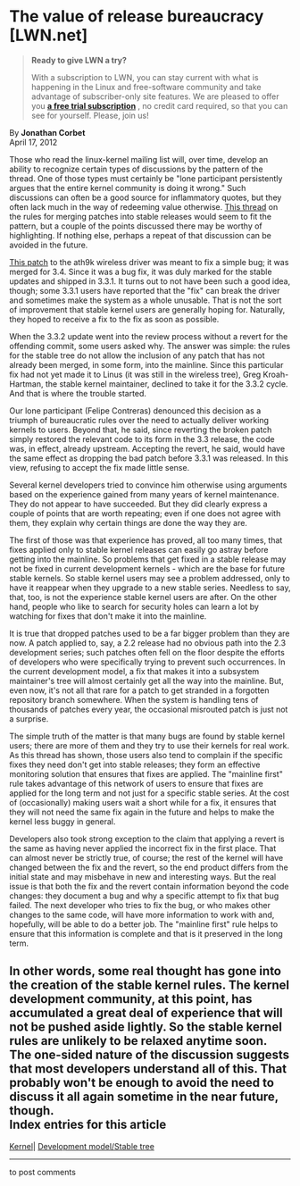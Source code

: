 # The value of release bureaucracy [LWN.net]

> **Ready to give LWN a try?**
> 
> With a subscription to LWN, you can stay current with what is happening in the Linux and free-software community and take advantage of subscriber-only site features. We are pleased to offer you **[a free trial subscription](https://lwn.net/Promo/nst-trial/claim)** , no credit card required, so that you can see for yourself. Please, join us! 

By **Jonathan Corbet**  
April 17, 2012 

Those who read the linux-kernel mailing list will, over time, develop an ability to recognize certain types of discussions by the pattern of the thread. One of those types must certainly be "lone participant persistently argues that the entire kernel community is doing it wrong." Such discussions can often be a good source for inflammatory quotes, but they often lack much in the way of redeeming value otherwise. [This thread](/Articles/492677/) on the rules for merging patches into stable releases would seem to fit the pattern, but a couple of the points discussed there may be worthy of highlighting. If nothing else, perhaps a repeat of that discussion can be avoided in the future. 

[This patch](https://git.kernel.org/?p=linux/kernel/git/torvalds/linux-2.6.git;a=commitdiff;h=c1afdaff90538ef085b756454f12b29575411214) to the ath9k wireless driver was meant to fix a simple bug; it was merged for 3.4. Since it was a bug fix, it was duly marked for the stable updates and shipped in 3.3.1. It turns out to not have been such a good idea, though; some 3.3.1 users have reported that the "fix" can break the driver and sometimes make the system as a whole unusable. That is not the sort of improvement that stable kernel users are generally hoping for. Naturally, they hoped to receive a fix to the fix as soon as possible. 

When the 3.3.2 update went into the review process without a revert for the offending commit, some users asked why. The answer was simple: the rules for the stable tree do not allow the inclusion of any patch that has not already been merged, in some form, into the mainline. Since this particular fix had not yet made it to Linus (it was still in the wireless tree), Greg Kroah-Hartman, the stable kernel maintainer, declined to take it for the 3.3.2 cycle. And that is where the trouble started. 

Our lone participant (Felipe Contreras) denounced this decision as a triumph of bureaucratic rules over the need to actually deliver working kernels to users. Beyond that, he said, since reverting the broken patch simply restored the relevant code to its form in the 3.3 release, the code was, in effect, already upstream. Accepting the revert, he said, would have the same effect as dropping the bad patch before 3.3.1 was released. In this view, refusing to accept the fix made little sense. 

Several kernel developers tried to convince him otherwise using arguments based on the experience gained from many years of kernel maintenance. They do not appear to have succeeded. But they did clearly express a couple of points that are worth repeating; even if one does not agree with them, they explain why certain things are done the way they are. 

The first of those was that experience has proved, all too many times, that fixes applied only to stable kernel releases can easily go astray before getting into the mainline. So problems that get fixed in a stable release may not be fixed in current development kernels - which are the base for future stable kernels. So stable kernel users may see a problem addressed, only to have it reappear when they upgrade to a new stable series. Needless to say, that, too, is not the experience stable kernel users are after. On the other hand, people who like to search for security holes can learn a lot by watching for fixes that don't make it into the mainline. 

It is true that dropped patches used to be a far bigger problem than they are now. A patch applied to, say, a 2.2 release had no obvious path into the 2.3 development series; such patches often fell on the floor despite the efforts of developers who were specifically trying to prevent such occurrences. In the current development model, a fix that makes it into a subsystem maintainer's tree will almost certainly get all the way into the mainline. But, even now, it's not all that rare for a patch to get stranded in a forgotten repository branch somewhere. When the system is handling tens of thousands of patches every year, the occasional misrouted patch is just not a surprise. 

The simple truth of the matter is that many bugs are found by stable kernel users; there are more of them and they try to use their kernels for real work. As this thread has shown, those users also tend to complain if the specific fixes they need don't get into stable releases; they form an effective monitoring solution that ensures that fixes are applied. The "mainline first" rule takes advantage of this network of users to ensure that fixes are applied for the long term and not just for a specific stable series. At the cost of (occasionally) making users wait a short while for a fix, it ensures that they will not need the same fix again in the future and helps to make the kernel less buggy in general. 

Developers also took strong exception to the claim that applying a revert is the same as having never applied the incorrect fix in the first place. That can almost never be strictly true, of course; the rest of the kernel will have changed between the fix and the revert, so the end product differs from the initial state and may misbehave in new and interesting ways. But the real issue is that both the fix and the revert contain information beyond the code changes: they document a bug and why a specific attempt to fix that bug failed. The next developer who tries to fix the bug, or who makes other changes to the same code, will have more information to work with and, hopefully, will be able to do a better job. The "mainline first" rule helps to ensure that this information is complete and that is it preserved in the long term. 

In other words, some real thought has gone into the creation of the stable kernel rules. The kernel development community, at this point, has accumulated a great deal of experience that will not be pushed aside lightly. So the stable kernel rules are unlikely to be relaxed anytime soon. The one-sided nature of the discussion suggests that most developers understand all of this. That probably won't be enough to avoid the need to discuss it all again sometime in the near future, though.  
Index entries for this article  
---  
[Kernel](/Kernel/Index)| [Development model/Stable tree](/Kernel/Index#Development_model-Stable_tree)  
  


* * *

to post comments 
